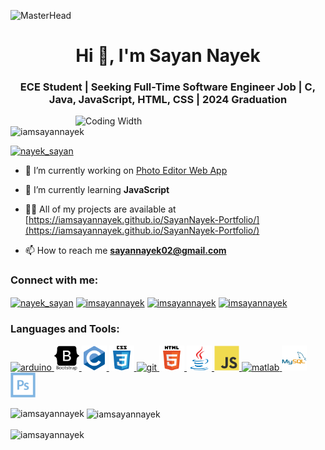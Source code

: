 ![MasterHead](https://media.licdn.com/dms/image/D5616AQGhtvRk4k1yqQ/profile-displaybackgroundimage-shrink_350_1400/0/1689052789586?e=1700697600&v=beta&t=ITFxSJLcZgrcgjmmTGx-_-Ne7dEsuT48OWRefF_RJX0)

<h1 align="center">Hi 👋, I'm Sayan Nayek</h1>
<h3 align="center">ECE Student | Seeking Full-Time Software Engineer Job | C, Java, JavaScript, HTML, CSS | 2024 Graduation</h3>

<img
  align="right"
  width="400"
  src="https://i.pinimg.com/originals/81/17/8b/81178b47a8598f0c81c4799f2cdd4057.gif"
  alt="Coding Width"
/>

<p align="left"> <img src="https://komarev.com/ghpvc/?username=iamsayannayek&label=Profile%20views&color=0e75b6&style=flat" alt="iamsayannayek" /> </p>

<p align="left"> <a href="https://twitter.com/nayek_sayan" target="blank"><img src="https://img.shields.io/twitter/follow/nayek_sayan?logo=twitter&style=for-the-badge" alt="nayek_sayan" /></a> </p>

- 🔭 I’m currently working on [Photo Editor Web App](https://iamsayannayek.github.io/PhotoEditorNayek/)

- 🌱 I’m currently learning **JavaScript**

- 👨‍💻 All of my projects are available at [https://iamsayannayek.github.io/SayanNayek-Portfolio/](https://iamsayannayek.github.io/SayanNayek-Portfolio/)

- 📫 How to reach me **sayannayek02@gmail.com**

<h3 align="left">Connect with me:</h3>
<p align="left">
<a href="https://twitter.com/nayek_sayan" target="blank"><img align="center" src="https://raw.githubusercontent.com/rahuldkjain/github-profile-readme-generator/master/src/images/icons/Social/twitter.svg" alt="nayek_sayan" height="30" width="40" /></a>
<a href="https://linkedin.com/in/imsayannayek" target="blank"><img align="center" src="https://raw.githubusercontent.com/rahuldkjain/github-profile-readme-generator/master/src/images/icons/Social/linked-in-alt.svg" alt="imsayannayek" height="30" width="40" /></a>
<a href="https://instagram.com/imsayannayek" target="blank"><img align="center" src="https://raw.githubusercontent.com/rahuldkjain/github-profile-readme-generator/master/src/images/icons/Social/instagram.svg" alt="imsayannayek" height="30" width="40" /></a>
<a href="https://www.leetcode.com/imsayannayek" target="blank"><img align="center" src="https://raw.githubusercontent.com/rahuldkjain/github-profile-readme-generator/master/src/images/icons/Social/leet-code.svg" alt="imsayannayek" height="30" width="40" /></a>
</p>

<h3 align="left">Languages and Tools:</h3>
<p align="left"> <a href="https://www.arduino.cc/" target="_blank" rel="noreferrer"> <img src="https://cdn.worldvectorlogo.com/logos/arduino-1.svg" alt="arduino" width="40" height="40"/> </a> <a href="https://getbootstrap.com" target="_blank" rel="noreferrer"> <img src="https://raw.githubusercontent.com/devicons/devicon/master/icons/bootstrap/bootstrap-plain-wordmark.svg" alt="bootstrap" width="40" height="40"/> </a> <a href="https://www.cprogramming.com/" target="_blank" rel="noreferrer"> <img src="https://raw.githubusercontent.com/devicons/devicon/master/icons/c/c-original.svg" alt="c" width="40" height="40"/> </a> <a href="https://www.w3schools.com/css/" target="_blank" rel="noreferrer"> <img src="https://raw.githubusercontent.com/devicons/devicon/master/icons/css3/css3-original-wordmark.svg" alt="css3" width="40" height="40"/> </a> <a href="https://git-scm.com/" target="_blank" rel="noreferrer"> <img src="https://www.vectorlogo.zone/logos/git-scm/git-scm-icon.svg" alt="git" width="40" height="40"/> </a> <a href="https://www.w3.org/html/" target="_blank" rel="noreferrer"> <img src="https://raw.githubusercontent.com/devicons/devicon/master/icons/html5/html5-original-wordmark.svg" alt="html5" width="40" height="40"/> </a> <a href="https://www.java.com" target="_blank" rel="noreferrer"> <img src="https://raw.githubusercontent.com/devicons/devicon/master/icons/java/java-original.svg" alt="java" width="40" height="40"/> </a> <a href="https://developer.mozilla.org/en-US/docs/Web/JavaScript" target="_blank" rel="noreferrer"> <img src="https://raw.githubusercontent.com/devicons/devicon/master/icons/javascript/javascript-original.svg" alt="javascript" width="40" height="40"/> </a> <a href="https://www.mathworks.com/" target="_blank" rel="noreferrer"> <img src="https://upload.wikimedia.org/wikipedia/commons/2/21/Matlab_Logo.png" alt="matlab" width="40" height="40"/> </a> <a href="https://www.mysql.com/" target="_blank" rel="noreferrer"> <img src="https://raw.githubusercontent.com/devicons/devicon/master/icons/mysql/mysql-original-wordmark.svg" alt="mysql" width="40" height="40"/> </a> <a href="https://www.photoshop.com/en" target="_blank" rel="noreferrer"> <img src="https://raw.githubusercontent.com/devicons/devicon/master/icons/photoshop/photoshop-line.svg" alt="photoshop" width="40" height="40"/> </a> </p>

<p><img align="left" src="https://github-readme-stats.vercel.app/api/top-langs?username=iamsayannayek&show_icons=true&locale=en&layout=compact" alt="iamsayannayek" /></p>

<p>&nbsp;<img align="center" src="https://github-readme-stats.vercel.app/api?username=iamsayannayek&show_icons=true&locale=en" alt="iamsayannayek" /></p>

<p><img align="center" src="https://github-readme-streak-stats.herokuapp.com/?user=iamsayannayek&" alt="iamsayannayek" /></p>
